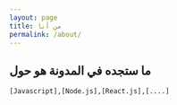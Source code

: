 ```yaml
---
layout: page
title: من أنا
permalink: /about/
---
```

## ما ستجده في المدونة هو حول
```[Javascript],[Node.js],[React.js],[....]```
